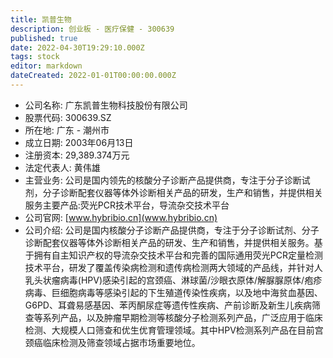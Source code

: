 ```yaml
---
title: 凯普生物
description: 创业板 - 医疗保健 - 300639
published: true
date: 2022-04-30T19:29:10.000Z
tags: stock
editor: markdown
dateCreated: 2022-01-01T00:00:00.000Z
---
```


- 公司名称: 广东凯普生物科技股份有限公司
- 股票代码: 300639.SZ
- 所在地: 广东 - 潮州市
- 成立日期: 2003年06月13日
- 注册资本: 29,389.374万元
- 法定代表人: 黄伟雄
- 主营业务: 公司是国内领先的核酸分子诊断产品提供商，专注于分子诊断试剂，分子诊断配套仪器等体外诊断相关产品的研发，生产和销售，并提供相关服务主要产品:荧光PCR技术平台，导流杂交技术平台
- 公司官网: [www.hybribio.cn](www.hybribio.cn)
- 公司介绍: 公司是国内核酸分子诊断产品提供商，专注于分子诊断试剂、分子诊断配套仪器等体外诊断相关产品的研发、生产和销售，并提供相关服务。基于拥有自主知识产权的导流杂交技术平台和完善的国际通用荧光PCR定量检测技术平台，研发了覆盖传染病检测和遗传病检测两大领域的产品线，并针对人乳头状瘤病毒(HPV)感染引起的宫颈癌、淋球菌/沙眼衣原体/解脲脲原体/疱疹病毒、巨细胞病毒等感染引起的下生殖道传染性疾病，以及地中海贫血基因、G6PD、耳聋易感基因、苯丙酮尿症等遗传性疾病、产前诊断及新生儿疾病筛查等系列产品，以及肿瘤早期检测等核酸分子检测系列产品，广泛应用于临床检测、大规模人口筛查和优生优育管理领域。其中HPV检测系列产品在目前宫颈癌临床检测及筛查领域占据市场重要地位。


